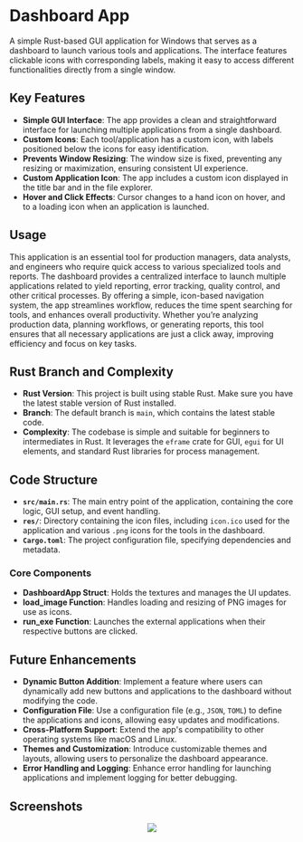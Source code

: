 # Dashboard App

A simple Rust-based GUI application for Windows that serves as a dashboard to launch various tools and applications. The interface features clickable icons with corresponding labels, making it easy to access different functionalities directly from a single window.

## Key Features

- **Simple GUI Interface**: The app provides a clean and straightforward interface for launching multiple applications from a single dashboard.
- **Custom Icons**: Each tool/application has a custom icon, with labels positioned below the icons for easy identification.
- **Prevents Window Resizing**: The window size is fixed, preventing any resizing or maximization, ensuring consistent UI experience.
- **Custom Application Icon**: The app includes a custom icon displayed in the title bar and in the file explorer.
- **Hover and Click Effects**: Cursor changes to a hand icon on hover, and to a loading icon when an application is launched.

## Usage

This application is an essential tool for production managers, data analysts, and engineers who require quick access to various specialized tools and reports. The dashboard provides a centralized interface to launch multiple applications related to yield reporting, error tracking, quality control, and other critical processes. By offering a simple, icon-based navigation system, the app streamlines workflow, reduces the time spent searching for tools, and enhances overall productivity. Whether you’re analyzing production data, planning workflows, or generating reports, this tool ensures that all necessary applications are just a click away, improving efficiency and focus on key tasks.

## Rust Branch and Complexity

- **Rust Version**: This project is built using stable Rust. Make sure you have the latest stable version of Rust installed.
- **Branch**: The default branch is `main`, which contains the latest stable code.
- **Complexity**: The codebase is simple and suitable for beginners to intermediates in Rust. It leverages the `eframe` crate for GUI, `egui` for UI elements, and standard Rust libraries for process management.

## Code Structure

- **`src/main.rs`**: The main entry point of the application, containing the core logic, GUI setup, and event handling.
- **`res/`**: Directory containing the icon files, including `icon.ico` used for the application and various `.png` icons for the tools in the dashboard.
- **`Cargo.toml`**: The project configuration file, specifying dependencies and metadata.

### Core Components

- **DashboardApp Struct**: Holds the textures and manages the UI updates.
- **load_image Function**: Handles loading and resizing of PNG images for use as icons.
- **run_exe Function**: Launches the external applications when their respective buttons are clicked.

## Future Enhancements

- **Dynamic Button Addition**: Implement a feature where users can dynamically add new buttons and applications to the dashboard without modifying the code.
- **Configuration File**: Use a configuration file (e.g., `JSON`, `TOML`) to define the applications and icons, allowing easy updates and modifications.
- **Cross-Platform Support**: Extend the app's compatibility to other operating systems like macOS and Linux.
- **Themes and Customization**: Introduce customizable themes and layouts, allowing users to personalize the dashboard appearance.
- **Error Handling and Logging**: Enhance error handling for launching applications and implement logging for better debugging.

## Screenshots

<p align="center">
  <img src="https://github.com/user-attachments/assets/22df46f1-d9b4-4744-bccc-3ad51c36d22d" />
</p>
